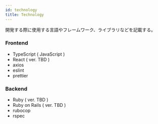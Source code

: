 ```yaml
---
id: technology
title: Technology
---
```


開発する際に使用する言語やフレームワーク、ライブラリなどを記載する。

### Frontend

* TypeScript ( JavaScript )
* React ( ver. TBD )
* axios
* eslint
* prettier

### Backend

* Ruby ( ver. TBD )
* Ruby on Rails ( ver. TBD )
* rubocop
* rspec

